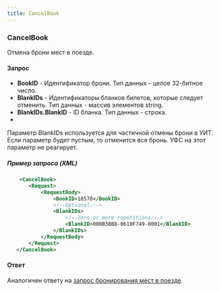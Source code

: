 ```yaml
---
title: CancelBook
---
```


### CancelBook

Отмена брони мест в поезде.

#### Запрос

-   **BookID** - Идентификатор брони. Тип данных - целое 32-битное число.
-   **BlankIDs** - Идентификаторы бланков билетов, которые следует отменить. Тип данных - массив элементов string.
-   **BlankIDs.BlankID** - ID бланка. Тип данных - строка.
-   
Параметр BlankIDs используется для частичной отмены брони в УИТ. Если параметр будет пустым, то отменится вся бронь.
УФС на этот параметр не реагирует.

##### Пример запроса (XML)
```xml
    <CancelBook>
       <Request>
           <RequestBody>
               <BookID>18570</BookID>
               <!--Optional:-->
               <BlankIDs>
                   <!--Zero or more repetitions:-->
                   <BlankID>000B38B8-0618F749-0001</BlankID>
               </BlankIDs>
           </RequestBody>
       </Request>
   </CancelBook>
```

#### Ответ

Аналогичен ответу на [запрос бронирования мест в поезде](/trains/trains_stages/booktrain).